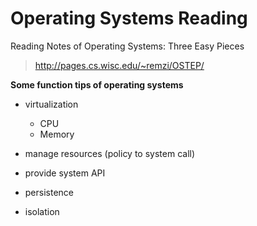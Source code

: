 # Operating Systems Reading
Reading Notes of Operating Systems: Three Easy Pieces

> http://pages.cs.wisc.edu/~remzi/OSTEP/


**Some function tips of operating systems**
- virtualization
	- CPU
	- Memory
- manage resources (policy to system call)

- provide system API

- persistence

- isolation